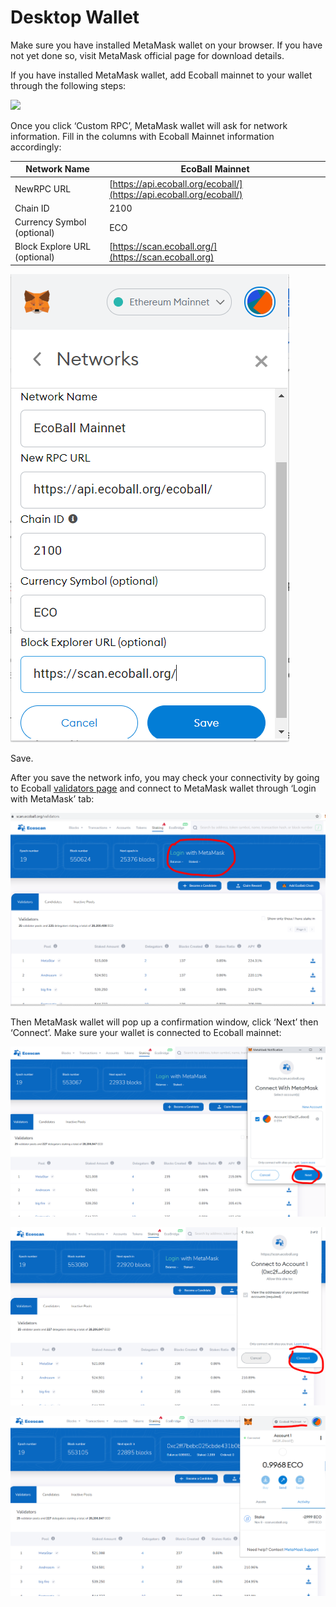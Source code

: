 # Desktop Wallet

Make sure you have installed MetaMask wallet on your browser. If you have not yet done so, visit MetaMask official page for download details.

If you have installed MetaMask wallet, add Ecoball mainnet to your wallet through the following steps:

![](<../.gitbook/assets/Inked2\_LI (2).jpg>)

Once you click ‘Custom RPC’, MetaMask wallet will ask for network information. Fill in the columns with Ecoball Mainnet information accordingly:

| Network Name                 | EcoBall Mainnet                                                      |
| ---------------------------- | -------------------------------------------------------------------- |
| NewRPC URL                   | [https://api.ecoball.org/ecoball/](https://api.ecoball.org/ecoball/) |
| Chain ID                     | 2100                                                                 |
| Currency Symbol (optional)   | ECO                                                                  |
| Block Explore URL (optional) | [https://scan.ecoball.org/](https://scan.ecoball.org)                |

![](../.gitbook/assets/metamask.PNG)

Save.

After you save the network info, you may check your connectivity by going to Ecoball [validators page](https://scan.ecoball.org/validators) and connect to MetaMask wallet through ‘Login with MetaMask’ tab:

![](<../.gitbook/assets/1 (1).PNG>)

Then MetaMask wallet will pop up a confirmation window, click ‘Next’ then ‘Connect’. Make sure your wallet is connected to Ecoball mainnet:

![click 'Next'](../.gitbook/assets/2.2.PNG)

![click 'Connect'](../.gitbook/assets/2.3.PNG)

![make sure you are connected to Ecoball mainnet](../.gitbook/assets/2.4.PNG)
